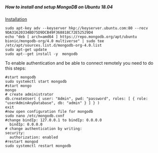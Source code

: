 ##### How to install and setup MongoDB on Ubuntu 18.04

[Installation](https://docs.mongodb.com/manual/tutorial/install-mongodb-on-ubuntu/)

```
sudo apt-key adv --keyserver hkp://keyserver.ubuntu.com:80 --recv 9DA31620334BD75D9DCB49F368818C72E52529D4
echo "deb [ arch=amd64 ] https://repo.mongodb.org/apt/ubuntu bionic/mongodb-org/4.0 multiverse" | sudo tee /etc/apt/sources.list.d/mongodb-org-4.0.list
sudo apt-get update
sudo apt--get install -y  mongodb
```
To enable authentication and be able to connect remotely you need to do this steps:
```
#start mongodb
sudo systemctl start mongodb
#start mongo
mongo
# create administrator
db.createUser( { user: "Admin", pwd: "password", roles: [ { role: "userAdminAnyDatabase", db: "admin" } ] } )
exit
#now open configuration file for mongodb
sudo nano /etc/mongodb.conf
#change bindIp: 127.0.0.1 to bindIp: 0.0.0.0
  bindIp: 0.0.0.0
# change authentication by writing:
security:
  authorization: enabled
#restart mongod
sudo systemctl restart mongodb
